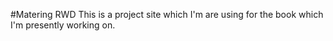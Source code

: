 #Matering RWD
This is a project site which I'm are using for the book which I'm presently working on.